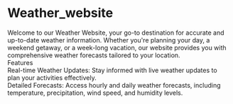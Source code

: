 # Weather_website
Welcome to our Weather Website, your go-to destination for accurate and up-to-date weather information. Whether you're planning your day, a weekend getaway, or a week-long vacation, our website provides you with comprehensive weather forecasts tailored to your location.
<br>
Features<br>
Real-time Weather Updates: Stay informed with live weather updates to plan your activities effectively.<br>
Detailed Forecasts: Access hourly and daily weather forecasts, including temperature, precipitation, wind speed, and humidity levels.
